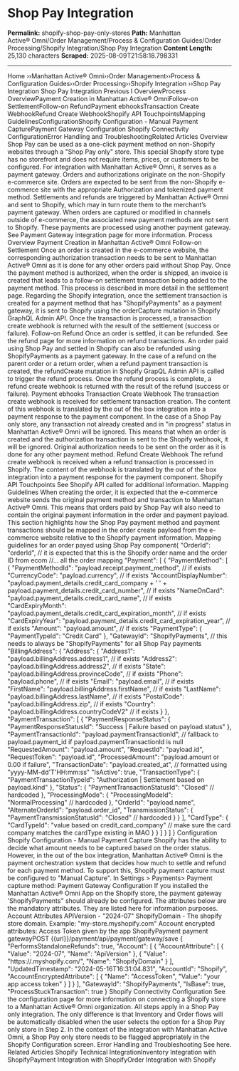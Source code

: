 # Shop Pay Integration

**Permalink:** shopify-shop-pay-only-stores
**Path:** Manhattan Active® Omni/Order Management/Process & Configuration Guides/Order Processing/Shopify Integration/Shop Pay Integration
**Content Length:** 25,130 characters
**Scraped:** 2025-08-09T21:58:18.798331

---

Home ››Manhattan Active® Omni››Order Management››Process & Configuration Guides››Order Processing››Shopify Integration ››Shop Pay Integration Shop Pay Integration Previous I OverviewProcess OverviewPayment Creation in Manhattan Active® OmniFollow-on SettlementFollow-on RefundPayment ebhooksTransaction Create WebhookRefund Create WebhookShopify API TouchpointsMapping GuidelinesConfigurationShopify Configuration - Manual Payment CapturePayment Gateway Configuration Shopify Connectivity ConfigurationError Handling and TroubleshootingRelated Articles Overview Shop Pay can be used as a one-click payment method on non-Shopify websites through a "Shop Pay only" store. This special Shopify store type has no storefront and does not require items, prices, or customers to be configured. For integration with Manhattan Active® Omni, it serves as a payment gateway. Orders and authorizations originate on the non-Shopify e-commerce site. Orders are expected to be sent from the non-Shopify e-commerce site with the appropriate Authorization and tokenized payment method. Settlements and refunds are triggered by Manhattan Active® Omni and sent to Shopify, which may in turn route them to the merchant’s payment gateway. When orders are captured or modified in channels outside of e-commerce, the associated new payment methods are not sent to Shopify. These payments are processed using another payment gateway. See Payment Gateway integration page for more information. Process Overview Payment Creation in Manhattan Active® Omni Follow-on Settlement Once an order is created in the e-commerce website, the corresponding authorization transaction needs to be sent to Manhattan Active® Omni as it is done for any other orders paid without Shop Pay. Once the payment method is authorized, when the order is shipped, an invoice is created that leads to a follow-on settlement transaction being added to the payment method. This process is described in more detail in the settlement page. Regarding the Shopify integration, once the settlement transaction is created for a payment method that has "ShopifyPayments" as a payment gateway, it is sent to Shopify using the orderCapture mutation in Shopify GraphQL Admin API. Once the transaction is processed, a transaction create webhook is returned with the result of the settlement (success or failure). Follow-on Refund Once an order is settled, it can be refunded. See the refund page for more information on refund transactions. An order paid using Shop Pay and settled in Shopify can also be refunded using ShopifyPayments as a payment gateway. In the case of a refund on the parent order or a return order, when a refund payment transaction is created, the refundCreate mutation in Shopify GrapQL Admin API is called to trigger the refund process. Once the refund process is complete, a refund create webhook is returned with the result of the refund (success or failure). Payment ebhooks Transaction Create Webhook The transaction create webhook is received for settlement transaction creation. The content of this webhook is translated by the out of the box integration into a payment response to the payment component. In the case of a Shop Pay only store, any transaction not already created and in "in progress" status in Manhattan Active® Omni will be ignored. This means that when an order is created and the authorization transaction is sent to the Shopify webhook, it will be ignored. Original authorization needs to be sent on the order as it is done for any other payment method. Refund Create Webhook The refund create webhook is received when a refund transaction is processed in Shopify. The content of the webhook is translated by the out of the box integration into a payment response for the payment component. Shopify API Touchpoints See Shopify API called for additional information. Mapping Guidelines When creating the order, it is expected that the e-commerce website sends the original payment method and transaction to Manhattan Active® Omni. This means that orders paid by Shop Pay will also need to contain the original payment information in the order and payment payload. This section highlights how the Shop Pay payment method and payment transactions should be mapped in the order create payload from the e-commerce website relative to the Shopify payment information. Mapping guidelines for an order payed using Shop Pay component{ "OrderId": "orderId", // it is expected that this is the Shopify order name and the order ID from ecom //... all the order mapping "Payment": [ { "PaymentMethod": [ { "PaymentMethodId": "payload.receipt.payment_method", // if exists "CurrencyCode": "payload.currency", // if exists "AccountDisplayNumber": "payload.payment_details.credit_card_company + ' ' + payload.payment_details.credit_card_number", // if exists "NameOnCard": "payload.payment_details.credit_card_name", // if exists "CardExpiryMonth": "payload.payment_details.credit_card_expiration_month", // if exists "CardExpiryYear": "payload.payment_details.credit_card_expiration_year", // if exists "Amount": "payload.amount", // if exists "PaymentType": { "PaymentTypeId": "Credit Card" }, "GatewayId": "ShopifyPayments", // this needs to always be "ShopifyPayments" for all Shop Pay payments "BillingAddress": { "Address": { "Address1": "payload.billingAddress.address1", // if exists "Address2": "payload.billingAddress.address2", // if exists "State": "payload.billingAddress.provinceCode", // if exists "Phone": "payload.phone", // if exists "Email": "payload.email", // if exists "FirstName": "payload.billingAddress.firstName", // if exists "LastName": "payload.billingAddress.lastName", // if exists "PostalCode": "payload.billingAddress.zip", // if exists "Country": "payload.billingAddress.countryCodeV2" // if exists } }, "PaymentTransaction": [ { "PaymentResponseStatus": { "PaymentResponseStatusId": "Success | Failure based on payload.status" }, "PaymentTransactionId": "payload.paymentTransactionId", // fallback to payload.payment_id if payload.paymentTransactionId is null "RequestedAmount": "payload.amount", "RequestId": "payload.id", "RequestToken": "payload.id", "ProcessedAmount": "payload.amount or 0.00 if failure", "TransactionDate": "payload.created_at", // formatted using "yyyy-MM-dd'T'HH:mm:ss" "IsActive": true, "TransactionType": { "PaymentTransactionTypeId": "Authorization | Settlement based on payload.kind" }, "Status": { "PaymentTransactionStatusId": "Closed" // hardcoded }, "ProcessingMode": { "ProcessingModeId": "NormalProcessing" // hardcoded }, "OrderId": "payload.name", "AlternateOrderId": "payload.order_id", "TransmissionStatus": { "PaymentTransmissionStatusId": "Closed" // hardcoded } } ], "CardType": { "CardTypeId": "value based on credit_card_company" // make sure the card company matches the cardType existing in MAO } } ] } ] } Configuration Shopify Configuration - Manual Payment Capture Shopify has the ability to decide what amount needs to be captured based on the order status. However, in the out of the box integration, Manhattan Active® Omni is the payment orchestration system that decides how much to settle and refund for each payment method. To support this, Shopify payment capture must be configured to "Manual Capture". In Settings > Payments> Payment capture method: Payment Gateway Configuration If you installed the Manhattan Active® Omni App on the Shopify store, the payment gateway 'ShopifyPayments" should already be configured. The attributes below are the mandatory attributes. They are listed here for information purposes. Account Attributes APIVersion - "2024-07" ShopifyDomain - The shopify store domain. Example: "my-store.myshopify.com" Account encrypted attributes: Access Token given by the app ShopifyPayment payment gatewayPOST {{url}}/payment/api/payment/gateway/save { "PerformsStandaloneRefunds": true, "Account": [ { "AccountAttribute": [ { "Value": "2024-07", "Name": "ApiVersion" }, { "Value": "https://<yourstore>.myshopify.com/", "Name": "ShopifyDomain" } ], "UpdatedTimestamp": "2024-05-16T16:31:04.831", "AccountId": "Shopify", "AccountEncryptedAttribute": [ { "Name": "AccessToken", "Value": "your app access token" } ] } ], "GatewayId": "ShopifyPayments", "IsBase": true, "ProcessStuckTransaction": true } Shopify Connectivity Configuration See the configuration page for more information on connecting a Shopify store to a Manhattan Active® Omni organization. All steps apply in a Shop Pay only integration. The only difference is that Inventory and Order flows will be automatically disabled when the user selects the option for a Shop Pay only store in Step 2. In the context of the integration with Manhattan Active Omni, a Shop Pay only store needs to be flagged appropriately in the Shopify Configuration screen. Error Handling and Troubleshooting See here. Related Articles Shopify Technical IntegrationInventory Integration with ShopifyPayment Integration with ShopifyOrder Integration with Shopify